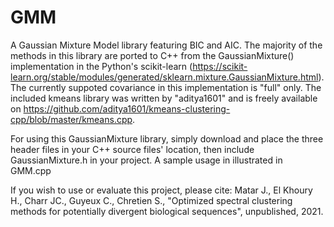 # GMM
 A Gaussian Mixture Model library featuring BIC and AIC. The majority of the methods in this library are ported to C++ from the GaussianMixture() implementation in the Python's scikit-learn (https://scikit-learn.org/stable/modules/generated/sklearn.mixture.GaussianMixture.html). The currently suppoted covariance in this implementation is "full" only. The included kmeans library was written by "aditya1601" and is freely available on https://github.com/aditya1601/kmeans-clustering-cpp/blob/master/kmeans.cpp.

 For using this GaussianMixture library, simply download and place the three header files in your C++ source files' location, then include GaussianMixture.h in your project.
 A sample usage in illustrated in GMM.cpp

If you wish to use or evaluate this project, please cite:
Matar J., El Khoury H., Charr JC., Guyeux C., Chretien S., "Optimized spectral clustering methods for potentially divergent biological sequences", unpublished, 2021.
